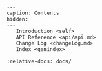 ```{toctree}
---
caption: Contents
hidden:
---
   Introduction <self>
   API Reference <api/api.md>
   Change Log <changelog.md>
   Index <genindex>
```

```{include} ../README.md
:relative-docs: docs/
```
